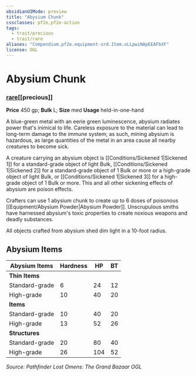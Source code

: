```yaml
---
obsidianUIMode: preview
title: "Abysium Chunk"
cssclasses: pf2e,pf2e-action
tags:
  - trait/precious
  - trait/rare
aliases: "Compendium.pf2e.equipment-srd.Item.oLLpwiNApEEAFbXF"
license: OGL
---
```

# Abysium Chunk

### [rare](rare "Rare Rarity Trait")[[precious]]


**Price** 450 gp; 
**Bulk** L; **Size** med
**Usage** held-in-one-hand

A blue-green metal with an eerie green luminescence, abysium radiates power that's inimical to life. Careless exposure to the material can lead to long-term damage to the immune system; as such, mining abysium is hazardous, as large quantities of the metal in an area cause all nearby creatures to become sick.

A creature carrying an abysium object is [[Conditions/Sickened 1|Sickened 1]] for a standard-grade object of light Bulk, [[Conditions/Sickened 1|Sickened 2]] for a standard-grade object of 1 Bulk or more or a high-grade object of light Bulk, or [[Conditions/Sickened 1|Sickened 3]] for a high-grade object of 1 Bulk or more. This and all other sickening effects of abysium are poison effects.

Crafters can use 1 abysium chunk to create up to 6 doses of poisonous [[Equipment/Abysium Powder|Abysium Powder]]. Unscrupulous smiths have harnessed abysium's toxic properties to create noxious weapons and deadly substances.

All objects crafted from abysium shed dim light in a 10-foot radius.

## Abysium Items

  

| Abysium Items | Hardness | HP | BT |
| --- | --- | --- | --- |
| **Thin Items** |  |  |  |
| Standard-grade | 6 | 24 | 12 |
| High-grade | 10 | 40 | 20 |
| **Items** |  |  |  |
| Standard-grade | 10 | 40 | 20 |
| High-grade | 13 | 52 | 26 |
| **Structures** |  |  |  |
| Standard-grade | 20 | 80 | 40 |
| High-grade | 26 | 104 | 52 |

*Source: Pathfinder Lost Omens: The Grand Bazaar*
*OGL*